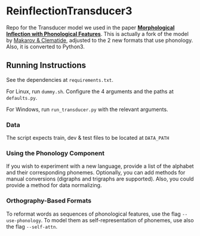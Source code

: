 # ReinflectionTransducer3

Repo for the Transducer model we used in the paper [**Morphological Inflection with Phonological Features**](https://github.com/OnlpLab/InflectionWithPhonology). This is actually a fork of the model by [Makarov & Clematide](https://github.com/ZurichNLP/coling2018-neural-transition-based-morphology), adjusted to the 2 new formats that use phonology. Also, it is converted to Python3.

## Running Instructions
See the dependencies at `requirements.txt`.

For Linux, run `dummy.sh`. Configure the 4 arguments and the paths at `defaults.py`.

For Windows, run `run_transducer.py` with the relevant arguments. 

### Data
The script expects train, dev & test files to be located at `DATA_PATH`

### Using the Phonology Component
If you wish to experiment with a new language, provide a list of the alphabet and their corresponding phonemes. Optionally, you can add methods for manual conversions (digraphs and trigraphs are supported). Also, you could provide a method for data normalizing.

### Orthography-Based Formats
To reformat words as sequences of phonological features, use the flag `--use-phonology`. To model them as self-representation of phonemes, use also the flag `--self-attn`.